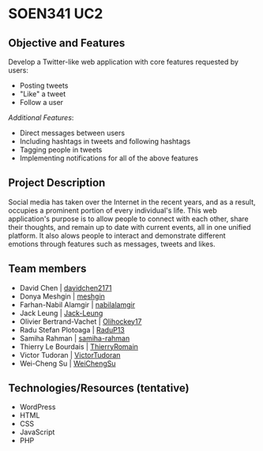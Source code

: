 # SOEN341 UC2

## Objective and Features
Develop a Twitter-like web application with core features requested by users:
- Posting tweets
- "Like" a tweet
- Follow a user

*Additional Features*:
- Direct messages between users 
- Including hashtags in tweets and following hashtags
- Tagging people in tweets
- Implementing notifications for all of the above features  

## Project Description
Social media has taken over the Internet in the recent years, and as a result, occupies a prominent portion of every individual's life. This web application's purpose is to allow people to connect with each other, share their thoughts, and remain up to date with current events, all in one unified platform. It also alows people to interact and demonstrate different emotions through features such as messages, tweets and likes.

## Team members
- David Chen | [davidchen2171](https://github.com/davidchen2171)
- Donya Meshgin | [meshgin](https://github.com/meshgin)
- Farhan-Nabil Alamgir | [nabilalamgir](https://github.com/nabilalamgir)
- Jack Leung | [Jack-Leung](https://github.com/Jack-Leung)
- Olivier Bertrand-Vachet | [Olihockey17](https://github.com/Olihockey17)
- Radu Stefan Plotoaga | [RaduP13](https://github.com/RaduP13)
- Samiha Rahman | [samiha-rahman](https://github.com/samiha-rahman)
- Thierry Le Bourdais | [ThierryRomain](https://github.com/ThierryRomain)
- Victor Tudoran | [VictorTudoran](https://github.com/VictorTudoran)
- Wei-Cheng Su | [WeiChengSu](https://github.com/WeiChengSu)

## Technologies/Resources (tentative)
- WordPress
- HTML
- CSS
- JavaScript
- PHP
